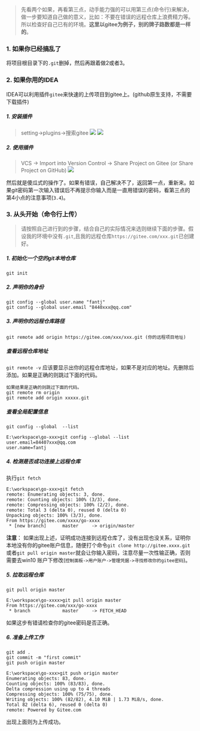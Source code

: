 >先看两个如果，再看第三点，动手能力强的可以用第三点(命令行)来解决，做一步要知道自己做的意义，比如：不要在错误的远程仓库上浪费精力等。所以检查好自己已有的环境。**这里以gitee为例子，别的牌子路数都是一样的**。

### 1. 如果你已经搞乱了
将项目根目录下的`.git`删掉，然后再跟着做2或者3。
### 2. 如果你用的IDEA
IDEA可以利用插件`gitee`来快速的上传项目到gitee上。(github原生支持，不需要下载插件)
##### 1. 安装插件
>setting->plugins->搜索gitee
![](https://upload-images.jianshu.io/upload_images/5786888-ae53058885760309.png?imageMogr2/auto-orient/strip%7CimageView2/2/w/1240)
![](https://upload-images.jianshu.io/upload_images/5786888-a06064bcc9112d9e.png?imageMogr2/auto-orient/strip%7CimageView2/2/w/1240)

##### 2. 使用插件
> VCS -> Import into Version Control -> Share Project on Gitee (or Share Project on GitHub)
![](https://upload-images.jianshu.io/upload_images/5786888-06ef95220fd0011b.png?imageMogr2/auto-orient/strip%7CimageView2/2/w/1240)

然后就是傻瓜式的操作了。如果有错误，自己解决不了，返回第一点，重新来。如果git密码第一次输入错误后不再提示你输入而是一直用错误的密码，看第三点的第4小点的注意事项(`3.4`)。


### 3. 从头开始（命令行上传）
>请按照自己进行到的步骤，结合自己的实际情况来选则继续下面的步骤。假设我的环境中没有`.git`,且我的远程仓库`https://gitee.com/xxx.git`已创建好。

##### 1. 初始化一个空的git本地仓库
`git init`

##### 2. 声明你的身份
```
git config --global user.name "fantj"
git config --global user.email "8440xxx@qq.com"
```
##### 3. 声明你的远程仓库路径
```
git remote add origin https://gitee.com/xxx/xxx.git (你的远程项目地址)
```
##### 查看远程仓库地址
`git remote -v`
应该要显示出你的远程仓库地址，如果不是对应的地址。先删除后添加。如果是正确的则跳过下面的代码。
```
如果结果是正确的则跳过下面的代码。
git remote rm origin
git remote add origin xxxxx.git
```
##### 查看全局配置信息
`git config --global  --list`
```
E:\workspace\go-xxx>git config --global --list
user.email=84407xxx@qq.com
user.name=fantj
```
##### 4. 检测是否成功连接上远程仓库
执行`git fetch`
```
E:\workspace\go-xxx>git fetch
remote: Enumerating objects: 3, done.
remote: Counting objects: 100% (3/3), done.
remote: Compressing objects: 100% (2/2), done.
remote: Total 3 (delta 0), reused 0 (delta 0)
Unpacking objects: 100% (3/3), done.
From https://gitee.com/xxxx/go-xxxx
 * [new branch]      master     -> origin/master
```
**注意**：
如果出现上述，证明成功连接到远程仓库了，没有出现也没关系，证明你本地没有你的gitee账户信息，随便打个命令`git clone http://gitee.xxxx.git`或者`git pull origin master`就会让你输入密码，注意尽量一次性输正确，否则需要去win10 账户下修改(`控制面板->用户账户->管理凭据->寻找修改你的gitee密码`)。

##### 5. 拉取远程仓库
`git pull origin master`
```
E:\workspace\go-xxxx>git pull origin master
From https://gitee.com/xxx/go-xxxx
 * branch            master     -> FETCH_HEAD
```
如果这步有错请检查你的gitee密码是否正确。

##### 6. 准备上传工作
```
git add .
git commit -m "first commit"
git push origin master
```
```
E:\workspace\go-xxx>git push origin master
Enumerating objects: 83, done.
Counting objects: 100% (83/83), done.
Delta compression using up to 4 threads
Compressing objects: 100% (75/75), done.
Writing objects: 100% (82/82), 4.10 MiB | 1.73 MiB/s, done.
Total 82 (delta 6), reused 0 (delta 0)
remote: Powered by Gitee.com
```
出现上面则为上传成功。
